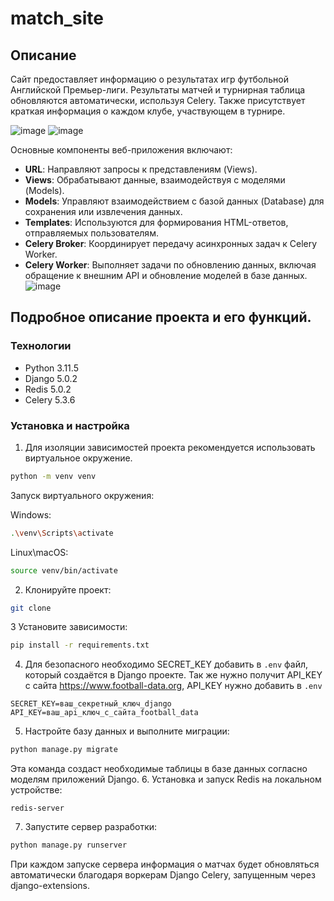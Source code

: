 # match_site

## Описание
Сайт предоставляет информацию о результатах игр футбольной Английской Премьер-лиги.
Результаты матчей и турнирная таблица обновляются автоматически, используя Celery. Также присутствует краткая информация о каждом клубе, участвующем в турнире.

![image](https://github.com/AlnBnd/match_site/assets/70378024/069286a6-1fea-47d1-91de-8f59f88a5925)
![image](https://github.com/AlnBnd/match_site/assets/70378024/6eb7e524-981f-448d-940e-95a47aa9253d)

Основные компоненты веб-приложения включают:

- **URL**: Направляют запросы к представлениям (Views).
- **Views**: Обрабатывают данные, взаимодействуя с моделями (Models).
- **Models**: Управляют взаимодействием с базой данных (Database) для сохранения или извлечения данных.
- **Templates**: Используются для формирования HTML-ответов, отправляемых пользователям.
- **Celery Broker**: Координирует передачу асинхронных задач к Celery Worker.
- **Celery Worker**: Выполняет задачи по обновлению данных, включая обращение к внешним API и обновление моделей в базе данных.
![image](https://github.com/AlnBnd/match_site/assets/70378024/7ea92e35-120c-4f9d-a0bb-480dfe20aba6)

## Подробное описание проекта и его функций.
### Технологии
- Python 3.11.5
- Django 5.0.2
- Redis 5.0.2
- Celery 5.3.6

### Установка и настройка
1. Для изоляции зависимостей проекта рекомендуется использовать виртуальное окружение.
```bash
python -m venv venv
```
   Запуск виртуального окружения:

Windows:
```bash
.\venv\Scripts\activate
```
Linux\macOS:
```bash
source venv/bin/activate
```
2. Клонируйте проект:
```bash
git clone
```
3 Установите зависимости:
```bash
pip install -r requirements.txt
```
4. Для безопасного необходимо SECRET_KEY добавить в `.env` файл, который создаётся в Django проекте. Так же нужно получит API_KEY c сайта https://www.football-data.org, API_KEY нужно добавить в `.env`
```
SECRET_KEY=ваш_секретный_ключ_django
API_KEY=ваш_api_ключ_с_сайта_football_data
```
5. Настройте базу данных и выполните миграции:
```bash
python manage.py migrate
```
  Эта команда создаст необходимые таблицы в базе данных согласно моделям приложений Django.
6. Установка и запуск Redis на локальном устройстве:
```
redis-server
```
7. Запустите сервер разработки:
```bash
python manage.py runserver
```
При каждом запуске сервера информация о матчах будет обновляться автоматически благодаря воркерам Django Celery, запущенным через django-extensions.
